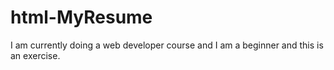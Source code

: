 # html-MyResume
I am currently doing a web developer course and I am a beginner and this is an exercise.
